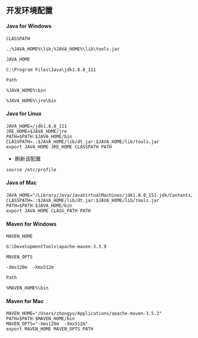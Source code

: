 ## 开发环境配置

#### Java for Windows
`CLASSPATH`
```
.;%JAVA_HOME%\lib;%JAVA_HOME%\lib\tools.jar
```

`JAVA_HOME`
```
C:\Program Files\Java\jdk1.8.0_111
```

`Path`
```
%JAVA_HOME%\bin
```
```
%JAVA_HOME%\jre\bin
```

#### Java for Linux
```
JAVA_HOME=/jdk1.8.0_111
JRE_HOME=$JAVA_HOME/jre
PATH=$PATH:$JAVA_HOME/bin
CLASSPATH=.:$JAVA_HOME/lib/dt.jar:$JAVA_HOME/lib/tools.jar
export JAVA_HOME JRE_HOME CLASSPATH PATH
```
* 刷新该配置
```
source /etc/profile
```

#### Java of Mac
```
JAVA_HOME="/Library/Java/JavaVirtualMachines/jdk1.8.0_151.jdk/Contents/Home"
CLASSPATH=.:$JAVA_HOME/lib/dt.jar:$JAVA_HOME/lib/tools.jar
PATH=$PATH:$JAVA_HOME/bin
export JAVA_HOME CLASS_PATH PATH
```

#### Maven for Windows
`MAVEN_HOME`
```
G:\DevelopmentTools\apache-maven-3.3.9
```

`MAVEN_OPTS`
```
-Xms128m  -Xmx512m
```

`Path`
```
%MAVEN_HOME%\bin
```

#### Maven for Mac
```
MAVEN_HOME="/Users/zhongyu/Applications/apache-maven-3.5.2"
PATH=$PATH:$MAVEN_HOME/bin
MAVEN_OPTS="-Xms128m  -Xmx512m"
export MAVEN_HOME MAVEN_OPTS PATH
```
